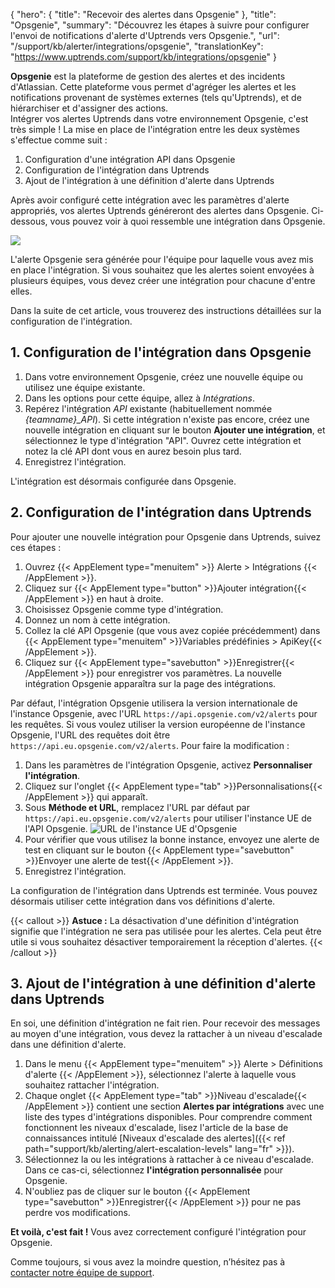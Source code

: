 {
"hero": {
"title": "Recevoir des alertes dans Opsgenie"
},
"title": "Opsgenie",
"summary": "Découvrez les étapes à suivre pour configurer l'envoi de notifications d'alerte d'Uptrends vers Opsgenie.",
"url": "/support/kb/alerter/integrations/opsgenie",
"translationKey": "https://www.uptrends.com/support/kb/integrations/opsgenie"
}

**Opsgenie** est la plateforme de gestion des alertes et des incidents d'Atlassian. Cette plateforme vous permet d'agréger les alertes et les notifications provenant de systèmes externes (tels qu'Uptrends), et de hiérarchiser et d'assigner des actions.  
Intégrer vos alertes Uptrends dans votre environnement Opsgenie, c'est très simple ! La mise en place de l'intégration entre les deux systèmes s'effectue comme suit :

1. Configuration d'une intégration API dans Opsgenie
2. Configuration de l'intégration dans Uptrends
3. Ajout de l'intégration à une définition d'alerte dans Uptrends

Après avoir configuré cette intégration avec les paramètres d'alerte appropriés, vos alertes Uptrends généreront des alertes dans Opsgenie. Ci-dessous, vous pouvez voir à quoi ressemble une intégration dans Opsgenie.

![](/img/content/848ce01f-0e91-4b6e-86ed-336ceb1945ef.png)

L'alerte Opsgenie sera générée pour l'équipe pour laquelle vous avez mis en place l'intégration. Si vous souhaitez que les alertes soient envoyées à plusieurs équipes, vous devez créer une intégration pour chacune d'entre elles.

Dans la suite de cet article, vous trouverez des instructions détaillées sur la configuration de l'intégration.

## 1. Configuration de l'intégration dans Opsgenie

1. Dans votre environnement Opsgenie, créez une nouvelle équipe ou utilisez une équipe existante.
2. Dans les options pour cette équipe, allez à *Intégrations*.
3. Repérez l'intégration *API* existante (habituellement nommée *{teamname}\_API*). Si cette intégration n'existe pas encore, créez une nouvelle intégration en cliquant sur le bouton **Ajouter une intégration**, et sélectionnez le type d'intégration "API". Ouvrez cette intégration et notez la clé API dont vous en aurez besoin plus tard.
4. Enregistrez l'intégration.

L'intégration est désormais configurée dans Opsgenie.

## 2. Configuration de l'intégration dans Uptrends

Pour ajouter une nouvelle intégration pour Opsgenie dans Uptrends, suivez ces étapes :

1. Ouvrez {{< AppElement type="menuitem" >}} Alerte > Intégrations {{< /AppElement >}}.
2. Cliquez sur {{< AppElement type="button" >}}Ajouter intégration{{< /AppElement >}} en haut à droite.
3. Choisissez Opsgenie comme type d'intégration.
4. Donnez un nom à cette intégration.
5. Collez la clé API Opsgenie (que vous avez copiée précédemment) dans {{< AppElement type="menuitem" >}}Variables prédéfinies > ApiKey{{< /AppElement >}}.
6. Cliquez sur {{< AppElement type="savebutton" >}}Enregistrer{{< /AppElement >}} pour enregistrer vos paramètres. La nouvelle intégration Opsgenie apparaîtra sur la page des intégrations.

Par défaut, l'intégration Opsgenie utilisera la version internationale de l'instance Opsgenie, avec l'URL `https://api.opsgenie.com/v2/alerts` pour les requêtes. Si vous voulez utiliser la version européenne de l'instance Opsgenie, l'URL des requêtes doit être `https://api.eu.opsgenie.com/v2/alerts`. Pour faire la modification :

1. Dans les paramètres de l'intégration Opsgenie, activez **Personnaliser l'intégration**.
2. Cliquez sur l'onglet {{< AppElement type="tab" >}}Personnalisations{{< /AppElement >}} qui apparaît.
3. Sous **Méthode et URL**, remplacez l'URL par défaut par `https://api.eu.opsgenie.com/v2/alerts` pour utiliser l'instance UE de l'API Opsgenie.
   ![URL de l'instance UE d'Opsgenie ](/img/content/scr-opsgenie-eu-instance.png)
4. Pour vérifier que vous utilisez la bonne instance, envoyez une alerte de test en cliquant sur le bouton {{< AppElement type="savebutton" >}}Envoyer une alerte de test{{< /AppElement >}}.
5. Enregistrez l'intégration.

La configuration de l'intégration dans Uptrends est terminée. Vous pouvez désormais utiliser cette intégration dans vos définitions d'alerte.

{{< callout >}}
**Astuce :** La désactivation d'une définition d'intégration signifie que l'intégration ne sera pas utilisée pour les alertes. Cela peut être utile si vous souhaitez désactiver temporairement la réception d'alertes.
{{< /callout >}}

## 3. Ajout de l'intégration à une définition d'alerte dans Uptrends

En soi, une définition d'intégration ne fait rien. Pour recevoir des messages au moyen d'une intégration, vous devez la rattacher à un niveau d'escalade dans une définition d'alerte.

1. Dans le menu {{< AppElement type="menuitem" >}} Alerte > Définitions d'alerte {{< /AppElement >}}, sélectionnez l'alerte à laquelle vous souhaitez rattacher l'intégration.
2. Chaque onglet {{< AppElement type="tab" >}}Niveau d'escalade{{< /AppElement >}} contient une section **Alertes par intégrations** avec une liste des types d'intégrations disponibles. Pour comprendre comment fonctionnent les niveaux d'escalade, lisez l'article de la base de connaissances intitulé [Niveaux d'escalade des alertes]({{< ref path="support/kb/alerting/alert-escalation-levels" lang="fr" >}}).
3. Sélectionnez la ou les intégrations à rattacher à ce niveau d'escalade. Dans ce cas-ci, sélectionnez **l'intégration personnalisée** pour Opsgenie.
4. N'oubliez pas de cliquer sur le bouton {{< AppElement type="savebutton" >}}Enregistrer{{< /AppElement >}} pour ne pas perdre vos modifications.

**Et voilà, c'est fait !** Vous avez correctement configuré l'intégration pour Opsgenie.

Comme toujours, si vous avez la moindre question, n’hésitez pas à [contacter notre équipe de support](/contact).
